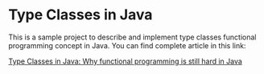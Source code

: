 # Type Classes in Java

This is a sample project to describe and implement type classes functional programming concept in Java. You can find complete article in this link:

[Type Classes in Java: Why functional programming is still hard in Java](https://medium.com/@zarinfam/typeclasses-in-java-5ac37ad2483f)